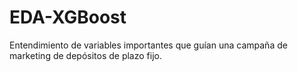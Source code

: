 # EDA-XGBoost
Entendimiento de variables importantes que guían una campaña de marketing de depósitos de plazo fijo.
